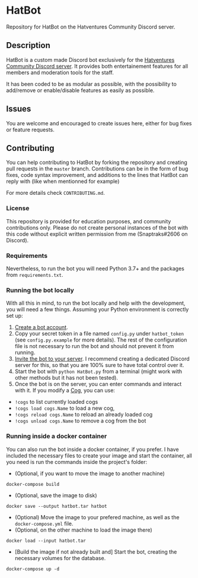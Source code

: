 # HatBot
Repository for HatBot on the Hatventures Community Discord server.

## Description
HatBot is a custom made Discord bot exclusively for the [Hatventures Community Discord server](https://discord.gg/ByXm745). It provides both entertainement features for all members and moderation tools for the staff.

It has been coded to be as modular as possible, with the possibility to add/remove or enable/disable features as easily as possible.

## Issues
You are welcome and encouraged to create issues here, either for bug fixes or feature requests.

## Contributing
You can help contributing to HatBot by forking the repository and creating pull requests in the `master` branch. Contributions can be in the form of bug fixes, code syntax improvement, and additions to the lines that HatBot can reply with (like when mentionned for example)

For more details check `CONTRIBUTING.md`.

### License
This repository is provided for education purposes, and community contributions only. Please do not create personal instances of the bot with this code without explicit written permission from me (Snaptraks#2606 on Discord).

### Requirements
Nevertheless, to run the bot you will need Python 3.7+ and the packages from `requirements.txt`.

### Running the bot locally
With all this in mind, to run the bot locally and help with the development, you will need a few things. Assuming your Python environment is correctly set up:

1. [Create a bot account](https://discordpy.readthedocs.io/en/latest/discord.html#creating-a-bot-account).
2. Copy your secret token in a file named `config.py` under `hatbot_token` (see `config.py.example` for more details). The rest of the configuration file is not necessary to run the bot and should not prevent it from running.
3. [Invite the bot to your server](https://discordpy.readthedocs.io/en/latest/discord.html#inviting-your-bot). I recommend creating a dedicated Discord server for this, so that you are 100% sure to have total control over it.
4. Start the bot with `python HatBot.py` from a terminal (might work with other methods but it has not been tested).
5. Once the bot is on the server, you can enter commands and interact with it. If you modify a [Cog](https://discordpy.readthedocs.io/en/latest/ext/commands/cogs.html), you can use:
 * ```!cogs``` to list currently loaded cogs
 * ```!cogs load cogs.Name``` to load a new cog,
 * ```!cogs reload cogs.Name``` to reload an already loaded cog
 * ```!cogs unload cogs.Name``` to remove a cog from the bot

### Running inside a docker container
You can also run the bot inside a docker container, if you prefer. I have included the necessary files to create your image and start the container, all you need is run the commands inside the project's folder:

* (Optional, if you want to move the image to another machine)
```
docker-compose build
```
* (Optional, save the image to disk)
```
docker save --output hatbot.tar hatbot
```
* (Optional) Move the image to your prefered machine, as well as the ``docker-compose.yml`` file.
* (Optional, on the other machine to load the image there)
```
docker load --input hatbot.tar
```
* [Build the image if not already built and] Start the bot, creating the necessary volumes for the database.
```
docker-compose up -d
```
